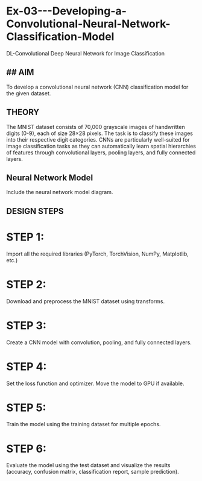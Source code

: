 # Ex-03---Developing-a-Convolutional-Neural-Network-Classification-Model

DL-Convolutional Deep Neural Network for Image Classification
## ## AIM
To develop a convolutional neural network (CNN) classification model for the given dataset.

## THEORY
The MNIST dataset consists of 70,000 grayscale images of handwritten digits (0-9), each of size 28×28 pixels. The task is to classify these images into their respective digit categories. CNNs are particularly well-suited for image classification tasks as they can automatically learn spatial hierarchies of features through convolutional layers, pooling layers, and fully connected layers.

## Neural Network Model
Include the neural network model diagram.

## DESIGN STEPS
# STEP 1:
Import all the required libraries (PyTorch, TorchVision, NumPy, Matplotlib, etc.)

# STEP 2:
Download and preprocess the MNIST dataset using transforms.

# STEP 3:
Create a CNN model with convolution, pooling, and fully connected layers.

# STEP 4:
Set the loss function and optimizer. Move the model to GPU if available.

# STEP 5:
Train the model using the training dataset for multiple epochs.

# STEP 6:
Evaluate the model using the test dataset and visualize the results (accuracy, confusion matrix, classification report, sample prediction).
